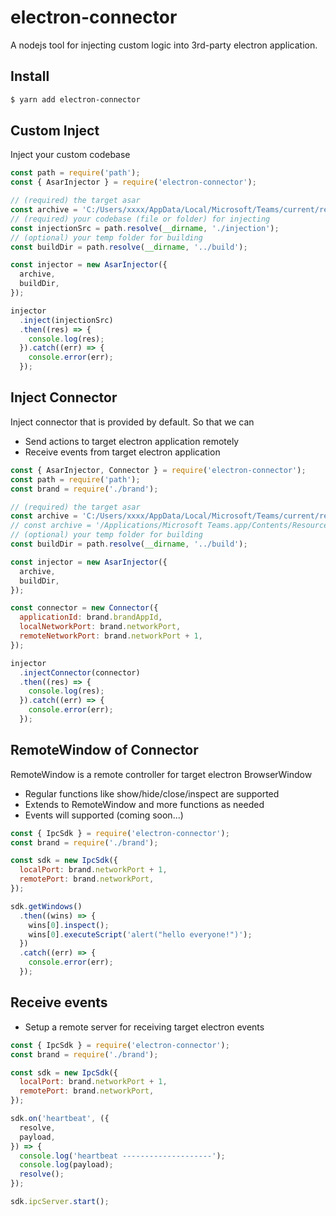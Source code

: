 # electron-connector

A nodejs tool for injecting custom logic into 3rd-party electron application.

## Install
```bash
$ yarn add electron-connector
```

## Custom Inject

Inject your custom codebase

```js
const path = require('path');
const { AsarInjector } = require('electron-connector');

// (required) the target asar
const archive = 'C:/Users/xxxx/AppData/Local/Microsoft/Teams/current/resources/app.asar';
// (required) your codebase (file or folder) for injecting
const injectionSrc = path.resolve(__dirname, './injection');
// (optional) your temp folder for building
const buildDir = path.resolve(__dirname, '../build');

const injector = new AsarInjector({
  archive,
  buildDir,
});

injector
  .inject(injectionSrc)
  .then((res) => {
    console.log(res);
  }).catch((err) => {
    console.error(err);
  });
```

## Inject Connector

Inject connector that is provided by default. So that we can
- Send actions to target electron application remotely
- Receive events from target electron application

```js
const { AsarInjector, Connector } = require('electron-connector');
const path = require('path');
const brand = require('./brand');

// (required) the target asar
const archive = 'C:/Users/xxxx/AppData/Local/Microsoft/Teams/current/resources/app.asar';
// const archive = '/Applications/Microsoft Teams.app/Contents/Resources/app.asar';
// (optional) your temp folder for building
const buildDir = path.resolve(__dirname, '../build');

const injector = new AsarInjector({
  archive,
  buildDir,
});

const connector = new Connector({
  applicationId: brand.brandAppId,
  localNetworkPort: brand.networkPort,
  remoteNetworkPort: brand.networkPort + 1,
});

injector
  .injectConnector(connector)
  .then((res) => {
    console.log(res);
  }).catch((err) => {
    console.error(err);
  });
```

## RemoteWindow of Connector

RemoteWindow is a remote controller for target electron BrowserWindow
- Regular functions like show/hide/close/inspect are supported
- Extends to RemoteWindow and more functions as needed
- Events will supported (coming soon...)

```js
const { IpcSdk } = require('electron-connector');
const brand = require('./brand');

const sdk = new IpcSdk({
  localPort: brand.networkPort + 1,
  remotePort: brand.networkPort,
});

sdk.getWindows()
  .then((wins) => {
    wins[0].inspect();
    wins[0].executeScript('alert("hello everyone!")');
  })
  .catch((err) => {
    console.error(err);
  });
```

## Receive events

- Setup a remote server for receiving target electron events

```js
const { IpcSdk } = require('electron-connector');
const brand = require('./brand');

const sdk = new IpcSdk({
  localPort: brand.networkPort + 1,
  remotePort: brand.networkPort,
});

sdk.on('heartbeat', ({
  resolve,
  payload,
}) => {
  console.log('heartbeat --------------------');
  console.log(payload);
  resolve();
});

sdk.ipcServer.start();
```
